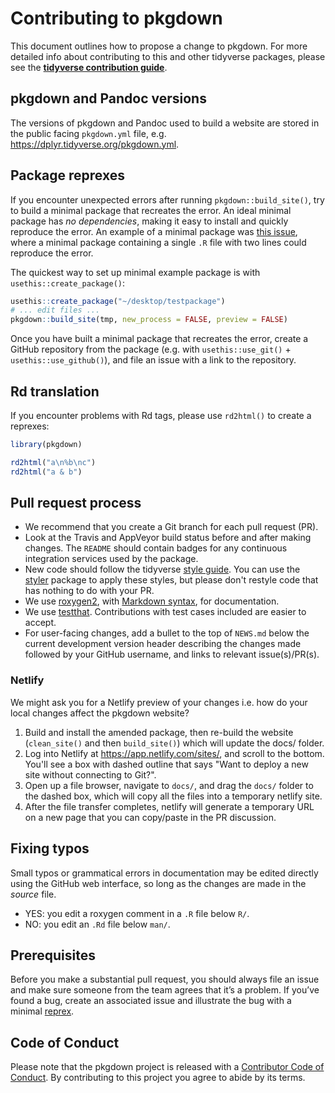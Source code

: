 # Contributing to pkgdown

This document outlines how to propose a change to pkgdown. For more detailed
info about contributing to this and other tidyverse packages, please see the
[**tidyverse contribution guide**](https://rstd.io/tidy-contrib).

## pkgdown and Pandoc versions

The versions of pkgdown and Pandoc used to build a website are stored in the 
public facing `pkgdown.yml` file, e.g. <https://dplyr.tidyverse.org/pkgdown.yml>.

## Package reprexes

If you encounter unexpected errors after running `pkgdown::build_site()`, try
to build a minimal package that recreates the error. An ideal minimal package has
*no dependencies*, making it easy to install and quickly reproduce the error. An
example of a minimal package was [this issue](https://github.com/r-lib/pkgdown/issues/720#issuecomment-397606145),
where a minimal package containing a single `.R` file with two lines could reproduce
the error.

The quickest way to set up minimal example package is with `usethis::create_package()`:

```R
usethis::create_package("~/desktop/testpackage")
# ... edit files ...
pkgdown::build_site(tmp, new_process = FALSE, preview = FALSE)
```

Once you have built a minimal package that recreates the error, create a GitHub
repository from the package (e.g. with `usethis::use_git()` + `usethis::use_github()`), and file an issue with a link to the repository.

## Rd translation

If you encounter problems with Rd tags, please use `rd2html()` to create a reprexes:

```R
library(pkgdown)

rd2html("a\n%b\nc")
rd2html("a & b")
```

## Pull request process

*  We recommend that you create a Git branch for each pull request (PR).  
*  Look at the Travis and AppVeyor build status before and after making changes.
The `README` should contain badges for any continuous integration services used
by the package.  
*  New code should follow the tidyverse [style guide](http://style.tidyverse.org).
You can use the [styler](https://CRAN.R-project.org/package=styler) package to
apply these styles, but please don't restyle code that has nothing to do with 
your PR.  
*  We use [roxygen2](https://cran.r-project.org/package=roxygen2), with
[Markdown syntax](https://roxygen2.r-lib.org/articles/rd-formatting.html), 
for documentation.  
*  We use [testthat](https://cran.r-project.org/package=testthat). Contributions
with test cases included are easier to accept.  
*  For user-facing changes, add a bullet to the top of `NEWS.md` below the
current development version header describing the changes made followed by your
GitHub username, and links to relevant issue(s)/PR(s).

### Netlify

We might ask you for a Netlify preview of your changes i.e. how do your local changes affect the pkgdown website?

1. Build and install the amended package, then re-build the website (`clean_site()` and then `build_site()`) which will update the docs/ folder.
1. Log into Netlify at https://app.netlify.com/sites/, and scroll to the bottom. You'll see a box with dashed outline that says "Want to deploy a new site without connecting to Git?".
1. Open up a file browser, navigate to `docs/`, and drag the `docs/` folder to the dashed box, which will copy all the files into a temporary netlify site.
1. After the file transfer completes, netlify will generate a temporary URL on a new page that you can copy/paste in the PR discussion.

## Fixing typos

Small typos or grammatical errors in documentation may be edited directly using
the GitHub web interface, so long as the changes are made in the _source_ file.

*  YES: you edit a roxygen comment in a `.R` file below `R/`.
*  NO: you edit an `.Rd` file below `man/`.

## Prerequisites

Before you make a substantial pull request, you should always file an issue and
make sure someone from the team agrees that it’s a problem. If you’ve found a
bug, create an associated issue and illustrate the bug with a minimal 
[reprex](https://www.tidyverse.org/help/#reprex).

## Code of Conduct

Please note that the pkgdown project is released with a
[Contributor Code of Conduct](CODE_OF_CONDUCT.md). By contributing to this
project you agree to abide by its terms.
